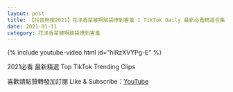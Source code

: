 ```yaml
---
layout: post
title: 【抖音熱搜2021】花泽香菜被啊脑袋撩到害羞 1 TikTok Daily 最新必看精選合集2021 01 11
date: 2021-01-11
category: 花泽香菜被啊脑袋撩到害羞
---
```


{% include youtube-video.html id="hlRzXVYPg-E" %}

2021必看 最新精選 Top TikTok Trending Clips

喜歡請點贊轉發加訂閱 Like & Subscribe：[YouTube](https://www.youtube.com/channel/UCAoR7VcanIPd04uEq_GIylA/videos)

